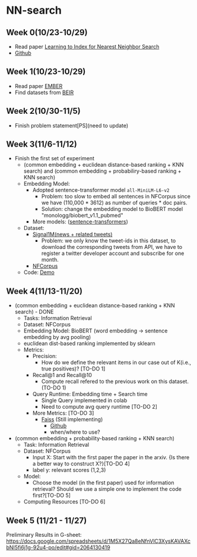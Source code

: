 # NN-search

## Week 0(10/23-10/29)
 - Read paper [Learning to Index for Nearest Neighbor Search](https://arxiv.org/pdf/1807.02962.pdf)
 - [Github](https://github.com/AmorntipPrayoonwong/Learning-to-Index-for-Nearest-Neighbor-Search)
## Week 1(10/23-10/29)
 - Read paper [EMBER](https://arxiv.org/pdf/2106.01501.pdf)
 - Find datasets from [BEIR](https://github.com/beir-cellar/beir)
## Week 2(10/30-11/5)
  - Finish problem statement[PS](need to update)
## Week 3(11/6-11/12)
  - Finish the first set of experiment
    - (common embedding + euclidean distance-based ranking + KNN search) and (common embedding + probabiliry-based ranking + KNN search)
    - Embedding Model:
      - Adopted sentence-transformer model `all-MiniLM-L6-v2`
        - Problem: too slow to embed all sentences in NFCorpus since we have (110,000 * 3612) as number of queries * doc pairs.
        - Solution: change the embedding model to BioBERT model "monologg/biobert_v1.1_pubmed" 
      - More models: ([sentence-transformers](https://www.sbert.net))
    - Dataset:
      - [Signal1M(news + related tweets)](https://research.signal-ai.com/datasets/signal1m-tweetir.html)
        - Problem: we only know the tweet-ids in this dataset, to download the corresponding tweets from API, we have to register a twitter developer account and subscribe for one month.
      - [NFCorpus](https://www.cl.uni-heidelberg.de/statnlpgroup/nfcorpus/)
    - Code:
      [Demo](https://colab.research.google.com/drive/1joFab0X8wMZ9PZn32ojT22sF5yM8upXb?usp=sharing)

## Week 4(11/13-11/20)
  - (common embedding + euclidean distance-based ranking + KNN search) - DONE
     - Tasks: Information Retrieval  
     - Dataset: NFCorpus
     - Embedding Model: BioBERT (word embedding -> sentence embedding by avg pooling)
     - euclidean dist-based ranking implemented by sklearn
     - Metrics:
        - Precision:
           - How do we define the relevant items in our case out of K(i.e., true positives)? [TO-DO 1]
        - Recall@1 and Recall@10
           - Compute recall refered to the previous work on this dataset.(TO-DO 1)
        - Query Runtime: Embedding time + Search time
           - Single Query implemented in colab
           - Need to compute avg query runtime [TO-DO 2]
        - More Metrics: [TO-DO 3]
           - [Faiss](https://www.pinecone.io/learn/series/faiss/vector-indexes/) (Still implementing)
             - [Github](https://github.com/facebookresearch/faiss)
             - when/where to use?
   - (common embedding + probability-based ranking + KNN search)
      - Task: Information Retrieval
      - Dataset: NFCorpus
         - Input X: Start with the first paper the paper in the arxiv. {Is there a better way to construct X?}[TO-DO 4]
         - label y: relevant scores (1,2,3)
      - Model:
         - Choose the model (in the first paper) used for information retrieval? Should we use a simple one to implement the code first?[TO-DO 5]
      - Computing Resources [TO-DO 6]
    
## Week 5 (11/21 - 11/27)
Preliminary Results in G-sheet: https://docs.google.com/spreadsheets/d/1M5X27Qa8eNfnVlC3XysKAVAXcbNI5fi6j1g-92u4-po/edit#gid=2064130419


        
        
          
               
    

